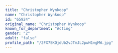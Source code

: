 ```yaml
---
title: "Christopher Wynkoop"
name: "Christopher Wynkoop"
id: "65924"
original_name: "Christopher Wynkoop"
known_for_department: "Acting"
gender: "2"
adult: "false"
profile_path: "/2FX7SKOjdUb2vJTmJL2pwH1vgMW.jpg"
---
```

